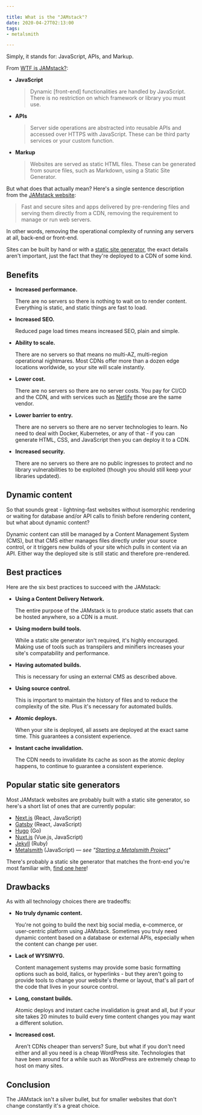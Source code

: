 ```yaml
---

title: What is the "JAMstack"?
date: 2020-04-27T02:13:00
tags:
- metalsmith

---
```


Simply, it stands for: JavaScript, APIs, and Markup.

From [WTF is JAMstack?](https://jamstack.wtf/):

- **JavaScript**

    > Dynamic [front-end] functionalities are handled by JavaScript. There is no restriction on which framework or library you must use.

- **APIs**

    > Server side operations are abstracted into reusable APIs and accessed over HTTPS with JavaScript. These can be third party services or your custom function.

- **Markup**

    > Websites are served as static HTML files. These can be generated from source files, such as Markdown, using a Static Site Generator.

But what does that actually mean? Here's a single sentence description from the [JAMstack website](https://jamstack.org/):

> Fast and secure sites and apps delivered by pre-rendering files and serving them directly from a CDN, removing the requirement to manage or run web servers.

In other words, removing the operational complexity of running any servers at all, back-end or front-end.

Sites can be built by hand or with a [static site generator](https://www.staticgen.com/), the exact details aren't important, just the fact that they're deployed to a CDN of some kind.

## Benefits

- **Increased performance.**

    There are no servers so there is nothing to wait on to render content. Everything is static, and static things are fast to load.

- **Increased SEO.**

    Reduced page load times means increased SEO, plain and simple.

- **Ability to scale.**

    There are no servers so that means no multi-AZ, multi-region operational nightmares. Most CDNs offer more than a dozen edge locations worldwide, so your site will scale instantly.

- **Lower cost.**

    There are no servers so there are no server costs. You pay for CI/CD and the CDN, and with services such as [Netlify](https://www.netlify.com/) those are the same vendor.

- **Lower barrier to entry.**

    There are no servers so there are no server technologies to learn. No need to deal with Docker, Kubernetes, or any of that - if you can generate HTML, CSS, and JavaScript then you can deploy it to a CDN.

- **Increased security.**

    There are no servers so there are no public ingresses to protect and no library vulnerabilities to be exploited (though you should still keep your libraries updated).

## Dynamic content

So that sounds great - lightning-fast websites without isomorphic rendering or waiting for database and/or API calls to finish before rendering content, but what about dynamic content?

Dynamic content can still be managed by a Content Management System (CMS), but that CMS either manages files directly under your source control, or it triggers new builds of your site which pulls in content via an API. Either way the deployed site is still static and therefore pre-rendered.

## Best practices

Here are the six best practices to succeed with the JAMstack:

- **Using a Content Delivery Network.**

    The entire purpose of the JAMstack is to produce static assets that can be hosted anywhere, so a CDN is a must.

- **Using modern build tools.**

    While a static site generator isn't required, it's highly encouraged. Making use of tools such as transpilers and minifiers increases your site's compatability and performance.

- **Having automated builds.**

    This is necessary for using an external CMS as described above.

- **Using source control.**

    This is important to maintain the history of files and to reduce the complexity of the site. Plus it's necessary for automated builds.

- **Atomic deploys.**

    When your site is deployed, all assets are deployed at the exact same time. This guarantees a consistent experience.

- **Instant cache invalidation.**

    The CDN needs to invalidate its cache as soon as the atomic deploy happens, to continue to guarantee a consistent experience.

## Popular static site generators

Most JAMstack websites are probably built with a static site generator, so here's a short list of ones that are currently popular:

- [Next.js](https://nextjs.org/) (React, JavaScript)
- [Gatsby](https://www.gatsbyjs.org/) (React, JavaScript)
- [Hugo](https://gohugo.io/) (Go)
- [Nuxt.js](https://nuxtjs.org/) (Vue.js, JavaScript)
- [Jekyll](https://jekyllrb.com/) (Ruby)
- [Metalsmith](https://metalsmith.io/) (JavaScript) — _see "[Starting a Metalsmith Project](/blog/starting-a-metalsmith-project/)"_

There's probably a static site generator that matches the front-end you're most familiar with, [find one here](https://www.staticgen.com/)!

## Drawbacks

As with all technology choices there are tradeoffs:

- **No truly dynamic content.**

    You're not going to build the next big social media, e-commerce, or user-centric platform using JAMstack. Sometimes you truly need dynamic content based on a database or external APIs, especially when the content can change per user.

- **Lack of WYSIWYG.**

    Content management systems may provide some basic formatting options such as bold, italics, or hyperlinks - but they aren't going to provide tools to change your website's theme or layout, that's all part of the code that lives in your source control.

- **Long, constant builds.**

    Atomic deploys and instant cache invalidation is great and all, but if your site takes 20 minutes to build every time content changes you may want a different solution.

- **Increased cost.**

    Aren't CDNs cheaper than servers? Sure, but what if you don't need either and all you need is a cheap WordPress site. Technologies that have been around for a while such as WordPress are extremely cheap to host on many sites.

## Conclusion

The JAMstack isn't a silver bullet, but for smaller websites that don't change constantly it's a great choice.
